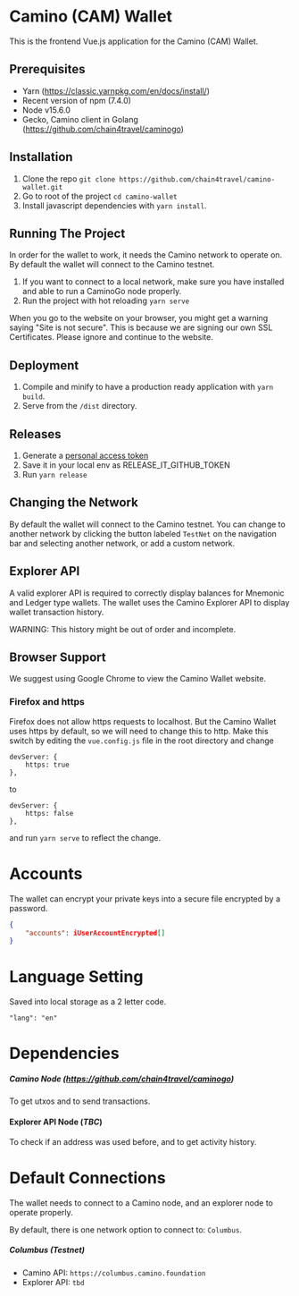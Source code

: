 # Camino (CAM) Wallet

This is the frontend Vue.js application for the Camino (CAM) Wallet.

## Prerequisites

-   Yarn (https://classic.yarnpkg.com/en/docs/install/)
-   Recent version of npm (7.4.0)
-   Node v15.6.0
-   Gecko, Camino client in Golang (https://github.com/chain4travel/caminogo)

## Installation

1. Clone the repo `git clone https://github.com/chain4travel/camino-wallet.git`
2. Go to root of the project `cd camino-wallet`
3. Install javascript dependencies with `yarn install`.

## Running The Project

In order for the wallet to work, it needs the Camino network to operate on. By default the wallet will connect to the Camino testnet.

1. If you want to connect to a local network, make sure you have installed and able to run a CaminoGo node properly.
2. Run the project with hot reloading `yarn serve`

When you go to the website on your browser, you might get a warning saying
"Site is not secure". This is because we are signing our own SSL Certificates. Please ignore and continue to the website.

## Deployment

1.  Compile and minify to have a production ready application with `yarn build`.
2.  Serve from the `/dist` directory.

## Releases

1.  Generate a [personal access token](https://github.com/settings/tokens/new?scopes=repo&description=release-it)
2.  Save it in your local env as RELEASE_IT_GITHUB_TOKEN
3.  Run `yarn release`

## Changing the Network

By default the wallet will connect to the Camino testnet. You can change to another network by clicking the button labeled `TestNet` on the navigation bar and selecting another network, or add a custom network.

## Explorer API

A valid explorer API is required to correctly display balances for Mnemonic and Ledger type wallets.
The wallet uses the Camino Explorer API to display wallet transaction history.

WARNING: This history might be out of order and incomplete.

## Browser Support

We suggest using Google Chrome to view the Camino Wallet website.

### Firefox and https

Firefox does not allow https requests to localhost. But the Camino Wallet uses https by default, so we will need to change this to http. Make this switch by editing the `vue.config.js` file in the root directory and change

```
devServer: {
    https: true
},
```

to

```
devServer: {
    https: false
},
```

and run `yarn serve` to reflect the change.

# Accounts

The wallet can encrypt your private keys into a secure file encrypted by a password.

```json
{
    "accounts": iUserAccountEncrypted[]
}
```

# Language Setting

Saved into local storage as a 2 letter code.

```
"lang": "en"
```

# Dependencies

##### Camino Node (https://github.com/chain4travel/caminogo)

To get utxos and to send transactions.

#### Explorer API Node (*TBC*)

To check if an address was used before, and to get activity history.

# Default Connections

The wallet needs to connect to a Camino node, and an explorer node to operate properly.

By default, there is one network option to connect to: `Columbus`.

##### Columbus (Testnet)

-   Camino API: `https://columbus.camino.foundation`
-   Explorer API: `tbd`

